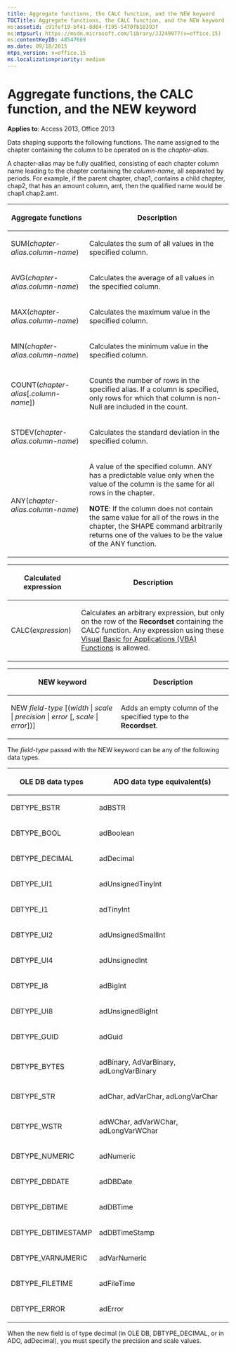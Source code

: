 ```yaml
---
title: Aggregate functions, the CALC function, and the NEW keyword
TOCTitle: Aggregate functions, the CALC function, and the NEW keyword
ms:assetid: c91fef19-bf41-8d04-f195-5470fb18393f
ms:mtpsurl: https://msdn.microsoft.com/library/JJ249977(v=office.15)
ms:contentKeyID: 48547669
ms.date: 09/18/2015
mtps_version: v=office.15
ms.localizationpriority: medium
---
```


# Aggregate functions, the CALC function, and the NEW keyword


**Applies to**: Access 2013, Office 2013

Data shaping supports the following functions. The name assigned to the chapter containing the column to be operated on is the *chapter-alias*.

A chapter-alias may be fully qualified, consisting of each chapter column name leading to the chapter containing the *column-name,* all separated by periods. For example, if the parent chapter, chap1, contains a child chapter, chap2, that has an amount column, amt, then the qualified name would be chap1.chap2.amt.

<table>
<colgroup>
<col />
<col />
</colgroup>
<thead>
<tr class="header">
<th><p>Aggregate functions</p></th>
<th><p>Description</p></th>
</tr>
</thead>
<tbody>
<tr class="odd">
<td><p>SUM(<em>chapter-alias</em>.<em>column-name</em>)</p></td>
<td><p>Calculates the sum of all values in the specified column.</p></td>
</tr>
<tr class="even">
<td><p>AVG(<em>chapter-alias</em>.<em>column-name</em>)</p></td>
<td><p>Calculates the average of all values in the specified column.</p></td>
</tr>
<tr class="odd">
<td><p>MAX(<em>chapter-alias</em>.<em>column-name</em>)</p></td>
<td><p>Calculates the maximum value in the specified column.</p></td>
</tr>
<tr class="even">
<td><p>MIN(<em>chapter-alias</em>.<em>column-name</em>)</p></td>
<td><p>Calculates the minimum value in the specified column.</p></td>
</tr>
<tr class="odd">
<td><p>COUNT(<em>chapter-alias</em>[.<em>column-name</em>])</p></td>
<td><p>Counts the number of rows in the specified alias. If a column is specified, only rows for which that column is non-Null are included in the count.</p></td>
</tr>
<tr class="even">
<td><p>STDEV(<em>chapter-alias</em>.<em>column-name</em>)</p></td>
<td><p>Calculates the standard deviation in the specified column.</p></td>
</tr>
<tr class="odd">
<td><p>ANY(<em>chapter-alias</em>.<em>column-name</em>)</p></td>
<td><p>A value of the specified column. ANY has a predictable value only when the value of the column is the same for all rows in the chapter.</p><p><strong>NOTE</strong>: If the column does not contain the same value for all of the rows in the chapter, the SHAPE command arbitrarily returns one of the values to be the value of the ANY function.</p></td>
</tr>
</tbody>
</table>


<table>
<colgroup>
<col />
<col />
</colgroup>
<thead>
<tr class="header">
<th><p>Calculated expression</p></th>
<th><p>Description</p></th>
</tr>
</thead>
<tbody>
<tr class="odd">
<td><p>CALC(<em>expression</em>)</p></td>
<td><p>Calculates an arbitrary expression, but only on the row of the <strong>Recordset</strong> containing the CALC function. Any expression using these <a href="visual-basic-for-applications-functions.md">Visual Basic for Applications (VBA) Functions</a> is allowed.</p></td>
</tr>
</tbody>
</table>


<table>
<colgroup>
<col />
<col />
</colgroup>
<thead>
<tr class="header">
<th><p>NEW keyword</p></th>
<th><p>Description</p></th>
</tr>
</thead>
<tbody>
<tr class="odd">
<td><p>NEW <em>field-type</em> [(<em>width</em> | <em>scale</em> | <em>precision</em> | <em>error</em> [, <em>scale</em> | <em>error</em>])]</p></td>
<td><p>Adds an empty column of the specified type to the <strong>Recordset</strong>.</p></td>
</tr>
</tbody>
</table>


The *field-type* passed with the NEW keyword can be any of the following data types.

<table>
<colgroup>
<col />
<col />
</colgroup>
<thead>
<tr class="header">
<th><p>OLE DB data types</p></th>
<th><p>ADO data type equivalent(s)</p></th>
</tr>
</thead>
<tbody>
<tr class="odd">
<td><p>DBTYPE_BSTR</p></td>
<td><p>adBSTR</p></td>
</tr>
<tr class="even">
<td><p>DBTYPE_BOOL</p></td>
<td><p>adBoolean</p></td>
</tr>
<tr class="odd">
<td><p>DBTYPE_DECIMAL</p></td>
<td><p>adDecimal</p></td>
</tr>
<tr class="even">
<td><p>DBTYPE_UI1</p></td>
<td><p>adUnsignedTinyInt</p></td>
</tr>
<tr class="odd">
<td><p>DBTYPE_I1</p></td>
<td><p>adTinyInt</p></td>
</tr>
<tr class="even">
<td><p>DBTYPE_UI2</p></td>
<td><p>adUnsignedSmallInt</p></td>
</tr>
<tr class="odd">
<td><p>DBTYPE_UI4</p></td>
<td><p>adUnsignedInt</p></td>
</tr>
<tr class="even">
<td><p>DBTYPE_I8</p></td>
<td><p>adBigInt</p></td>
</tr>
<tr class="odd">
<td><p>DBTYPE_UI8</p></td>
<td><p>adUnsignedBigInt</p></td>
</tr>
<tr class="even">
<td><p>DBTYPE_GUID</p></td>
<td><p>adGuid</p></td>
</tr>
<tr class="odd">
<td><p>DBTYPE_BYTES</p></td>
<td><p>adBinary, AdVarBinary, adLongVarBinary</p></td>
</tr>
<tr class="even">
<td><p>DBTYPE_STR</p></td>
<td><p>adChar, adVarChar, adLongVarChar</p></td>
</tr>
<tr class="odd">
<td><p>DBTYPE_WSTR</p></td>
<td><p>adWChar, adVarWChar, adLongVarWChar</p></td>
</tr>
<tr class="even">
<td><p>DBTYPE_NUMERIC</p></td>
<td><p>adNumeric</p></td>
</tr>
<tr class="odd">
<td><p>DBTYPE_DBDATE</p></td>
<td><p>adDBDate</p></td>
</tr>
<tr class="even">
<td><p>DBTYPE_DBTIME</p></td>
<td><p>adDBTime</p></td>
</tr>
<tr class="odd">
<td><p>DBTYPE_DBTIMESTAMP</p></td>
<td><p>adDBTimeStamp</p></td>
</tr>
<tr class="even">
<td><p>DBTYPE_VARNUMERIC</p></td>
<td><p>adVarNumeric</p></td>
</tr>
<tr class="odd">
<td><p>DBTYPE_FILETIME</p></td>
<td><p>adFileTime</p></td>
</tr>
<tr class="even">
<td><p>DBTYPE_ERROR</p></td>
<td><p>adError</p></td>
</tr>
</tbody>
</table>


When the new field is of type decimal (in OLE DB, DBTYPE\_DECIMAL, or in ADO, adDecimal), you must specify the precision and scale values.

